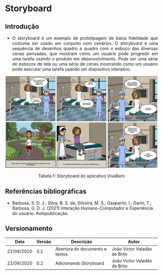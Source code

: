# Storyboard

## Introdução

- <p style='text-align: justify'>O storyboard é um exemplo de prototipagem de baixa fidelidade que costuma ser usado em conjunto com cenários. O storyboard é uma sequência de desenhos quadro a quadro com o esboço das diversas cenas pensadas, que mostram como um usuário pode progredir em uma tarefa usando o produto em desenvolvimento. Pode ser uma série de esboços de tela ou uma série de cenas mostrando como um usuário pode executar uma tarefa usando um dispositivo interativo.</p>

<p></p>

![VivaBem](./storyboardVivaBem.png)

<center>

<figcaption>Tabela 1: Storyboard do aplicativo VivaBem</figcaption>

</center>

<p></p>

## Referências bibliográficas

- Barbosa, S. D. J.; Silva, B. S. da; Silveira, M. S.; Gasparini, I.; Darin, T.; Barbosa, G. D. J. (2021) Interação Humano-Computador e Experiência do usuário. Autopublicação.

## Versionamento

|Data|Versão|Descrição|Autor|
|--|--|--|--|
|22/09/2020| 0.1 | Abertura do documento e textos| João Victor Valadão de Brito |
|22/09/2020| 0.2 | Adicionando Storyboard| João Victor Valadão de Brito |